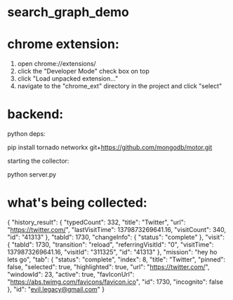 search_graph_demo
=================


chrome extension:
===========

1. open chrome://extensions/
2. click the "Developer Mode" check box on top
3. click "Load unpacked extension..."
4. navigate to the "chrome_ext" directory in the project and click "select"


backend:
========

python deps:

pip install tornado networkx git+https://github.com/mongodb/motor.git

starting the collector:

python server.py

what's being collected:
======================

{
    "history_result": {
        "typedCount": 332,
        "title": "Twitter",
        "url": "https://twitter.com/",
        "lastVisitTime": 1379873269641.16,
        "visitCount": 340,
        "id": "41313"
    },
    "tabId": 1730,
    "changeInfo": {
        "status": "complete"
    },
    "visit": {
        "tabId": 1730,
        "transition": "reload",
        "referringVisitId": "0",
        "visitTime": 1379873269641.16,
        "visitId": "311325",
        "id": "41313"
    },
    "mission": "hey ho lets go",
    "tab": {
        "status": "complete",
        "index": 8,
        "title": "Twitter",
        "pinned": false,
        "selected": true,
        "highlighted": true,
        "url": "https://twitter.com/",
        "windowId": 23,
        "active": true,
        "favIconUrl": "https://abs.twimg.com/favicons/favicon.ico",
        "id": 1730,
        "incognito": false
    },
    "id": "evil.legacy@gmail.com"
}

